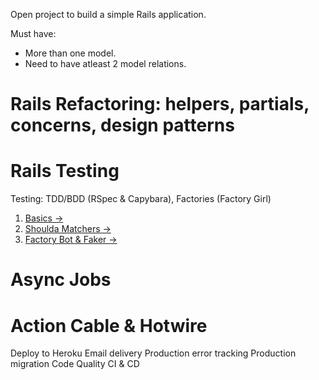 

Open project to build a simple Rails application.

Must have:
* More than one model.
* Need to have atleast 2 model relations.



# Rails Refactoring: helpers, partials, concerns, design patterns

# Rails Testing
Testing: TDD/BDD (RSpec & Capybara), Factories (Factory Girl)

1. [Basics &rarr;](https://semaphoreci.com/community/tutorials/how-to-test-rails-models-with-rspec)
2. [Shoulda Matchers &rarr;](https://semaphoreci.com/community/tutorials/how-to-test-rails-models-with-rspec)
3. [Factory Bot & Faker &rarr;](https://www.driftingruby.com/episodes/sample-data-with-factory-bot-and-faker)



# Async Jobs

# Action Cable & Hotwire



Deploy to Heroku
Email delivery
Production error tracking
Production migration
Code Quality
CI & CD
